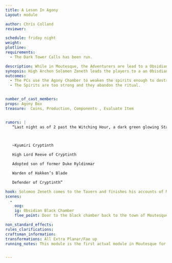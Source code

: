 ```yaml
---
title: A Leson In Agony
Layout: module

author: Chris Colland
reviewer: 

schedule: friday night
weight: 
plotline: 
requirements: 
  - The Dark Tower Calls has been run.

description: While in Moutesque, the Adventurers are lead to a Obsidian Black Chamber used for Ancient Magics by the Order of Oblivion’s Edge. In it sets a box that will weaken powerful spirits of fallen Order of Oblivion’s Edge, a shared sacrifice must be made in terms of Agony to keep the spirit weakened while they are defeated
synopsis: High Archon Solomon Zeneth leads the players to a an Obisdian Black Chamber used for Ancient Magics but the Order of Oblivion’ s Edge. In the chamber is a black cold iron box, if one puts their hand inside they can weaken the summoned spirits in the room to a manageable level. This Ritual Box is not able to be moved from the floor as it is part of the room. This room is known to the Order as the Agony Chamber, the shared agony of spirits can be channeled to weaken spirits in the room. Solomon Zeneth will begin to call to them, the spirits are his dead fallen comrades and he wants them put to rest.
outcomes:
  - The PCs use the Agony Chamber to weaken the spirits enough to destroy them, thus freeing their fallen allies.
  - The Spirits are too strong and they abandon the ritual.


number_of_cast_members: 
props: Agony Box
treasure:  Coins, Production, Components , Evaluate Item


rumors: | 
   “Last night as of 2 past the Witching Hour, a dark green glowing Star appeared over Moutesque and Cryptinth. We will begin research into what this Star means and where it came from but this is a very unnatural occurrence for our area…

 

   ~Kyumiri Cryptinth

   High Lord Reeve of Cryptinth

   Adopted son of former Duke Ryldinmar

   Warden of Hakken’s Blade

   Defender of Cryptinth”

hook: Solomon Zeneth comes to the Tavern and finishes his accounts of Moutesque (The Dark Tower Calls). Then without wasting time, he leads a crew of adventurers into Moutesque.
scenes: 
  - 
    oog: 
    ig: Obsidian Black Chamber
    flee_point: Door to the black chamber back to the town of Moutesque.

non_standard_effects: 
rules_clarifications: 
craftsman_information: 
transformations: All Extra Planar/Fae up
running_notes: This module is the first actual module in Moutesque for the weekend. The Agony Chamber is a ritual room the Oblivion’s Edge used to channel ancient magics. The room significantly weakens spirits when someone is incapacitated with Agony to channel with them. If a PC puts their hand in the box, they are stricken with incomprehensible Agony. While their hand remains in the box they are under the effects of a Taint Blood (no in game skills may be used) that isn’t able to be purified. They cannot speak other than grunts and screams. By doing so, the PC channels that agony and it weakens the spirits to drop their carrier attack (drain life), loss of the Focus ability, and cut their damage in half (from 20 Magic to 10 magic). This removes one PC from the combat but dramatically puts the favor to the players if they do the requirement. If the PC is attacked and takes Body damage, the effects are broken and the Box is sealed for 30 seconds before it can be used again so the PCs must defend the one channeling the Agony Box. The Agonized Spirits will rese 2 times each till all are defeated.


---
```




 
